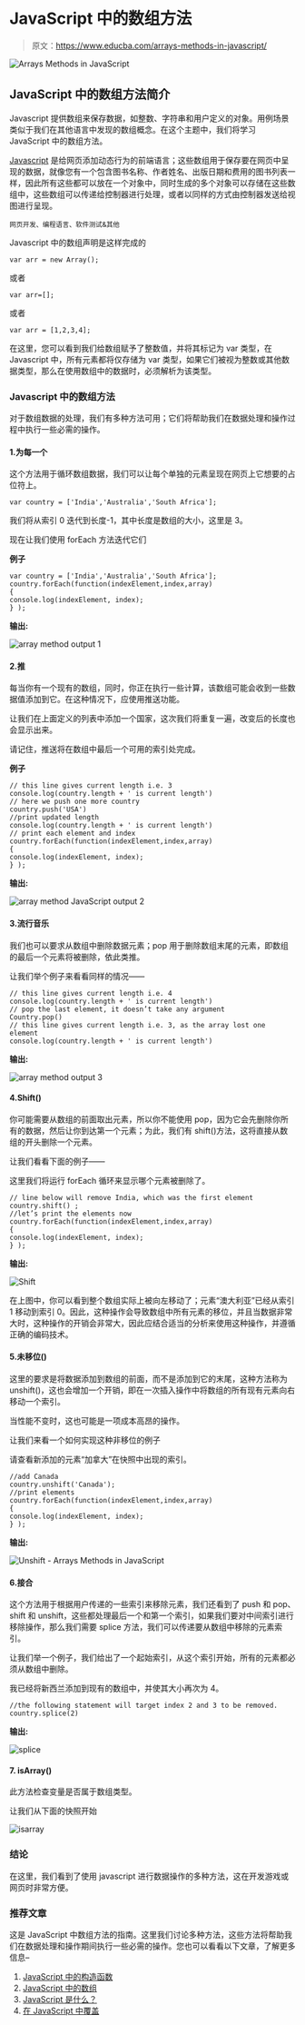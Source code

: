 # JavaScript 中的数组方法

> 原文：<https://www.educba.com/arrays-methods-in-javascript/>

![Arrays Methods in JavaScript](img/4b9cb61a3c7ba915be70c872725b34a5.png)



## JavaScript 中的数组方法简介

Javascript 提供数组来保存数据，如整数、字符串和用户定义的对象。用例场景类似于我们在其他语言中发现的数组概念。在这个主题中，我们将学习 JavaScript 中的数组方法。

[Javascript](https://www.educba.com/what-is-javascript/) 是给网页添加动态行为的前端语言；这些数组用于保存要在网页中呈现的数据，就像您有一个包含图书名称、作者姓名、出版日期和费用的图书列表一样，因此所有这些都可以放在一个对象中，同时生成的多个对象可以存储在这些数组中，这些数组可以传递给控制器进行处理，或者以同样的方式由控制器发送给视图进行呈现。

<small>网页开发、编程语言、软件测试&其他</small>

Javascript 中的数组声明是这样完成的

```
var arr = new Array();
```

或者

```
var arr=[];
```

或者

```
var arr = [1,2,3,4];
```

在这里，您可以看到我们给数组赋予了整数值，并将其标记为 var 类型，在 Javascript 中，所有元素都将仅存储为 var 类型，如果它们被视为整数或其他数据类型，那么在使用数组中的数据时，必须解析为该类型。

### Javascript 中的数组方法

对于数组数据的处理，我们有多种方法可用；它们将帮助我们在数据处理和操作过程中执行一些必需的操作。

#### 1.为每一个

这个方法用于循环数组数据，我们可以让每个单独的元素呈现在网页上它想要的占位符上。

```
var country = ['India','Australia','South Africa'];
```

我们将从索引 0 迭代到长度-1，其中长度是数组的大小，这里是 3。

现在让我们使用 forEach 方法迭代它们

**例子**

```
var country = ['India','Australia','South Africa'];
country.forEach(function(indexElement,index,array)
{
console.log(indexElement, index);
} );
```

**输出:**

![array method output 1](img/bc4e743927296dc09765ee627af65da5.png)



#### 2.推

每当你有一个现有的数组，同时，你正在执行一些计算，该数组可能会收到一些数据值添加到它。在这种情况下，应使用推送功能。

让我们在上面定义的列表中添加一个国家，这次我们将重复一遍，改变后的长度也会显示出来。

请记住，推送将在数组中最后一个可用的索引处完成。

**例子**

```
// this line gives current length i.e. 3
console.log(country.length + ' is current length')
// here we push one more country
country.push('USA')
//print updated length
console.log(country.length + ' is current length')
// print each element and index
country.forEach(function(indexElement,index,array)
{
console.log(indexElement, index);
} );
```

**输出:**

![array method JavaScript output 2](img/b6119fa5304ab8fd9d27a1108cea24e2.png)



#### 3.流行音乐

我们也可以要求从数组中删除数据元素；pop 用于删除数组末尾的元素，即数组的最后一个元素将被删除，依此类推。

让我们举个例子来看看同样的情况——

```
// this line gives current length i.e. 4
console.log(country.length + ' is current length')
// pop the last element, it doesn’t take any argument
Country.pop()
// this line gives current length i.e. 3, as the array lost one element
console.log(country.length + ' is current length')
```

**输出:**

![array method output 3](img/f239ae8ce0ba321ecff5ef1d0273ea10.png)



#### 4.Shift()

你可能需要从数组的前面取出元素，所以你不能使用 pop，因为它会先删除你所有的数据，然后让你到达第一个元素；为此，我们有 shift()方法，这将直接从数组的开头删除一个元素。

让我们看看下面的例子——

这里我们将运行 forEach 循环来显示哪个元素被删除了。

```
// line below will remove India, which was the first element
country.shift() ;
//let’s print the elements now
country.forEach(function(indexElement,index,array)
{
console.log(indexElement, index);
} );
```

**输出:**

![Shift](img/daa9dc8158a784071ec18f07e4564152.png)



在上图中，你可以看到整个数组实际上被向左移动了；元素“澳大利亚”已经从索引 1 移动到索引 0。因此，这种操作会导致数组中所有元素的移位，并且当数据非常大时，这种操作的开销会非常大，因此应结合适当的分析来使用这种操作，并遵循正确的编码技术。

#### 5.未移位()

这里的要求是将数据添加到数组的前面，而不是添加到它的末尾，这种方法称为 unshift()，这也会增加一个开销，即在一次插入操作中将数组的所有现有元素向右移动一个索引。

当性能不变时，这也可能是一项成本高昂的操作。

让我们来看一个如何实现这种非移位的例子

请查看新添加的元素“加拿大”在快照中出现的索引。

```
//add Canada
country.unshift('Canada');
//print elements
country.forEach(function(indexElement,index,array)
{
console.log(indexElement, index);
} );
```

**输出:**

![Unshift - Arrays Methods in JavaScript](img/82cd9eb6c599c78a44f0a97f69642f82.png)



#### 6.接合

这个方法用于根据用户传递的一些索引来移除元素，我们还看到了 push 和 pop、shift 和 unshift，这些都处理最后一个和第一个索引，如果我们要对中间索引进行移除操作，那么我们需要 splice 方法，我们可以传递要从数组中移除的元素索引。

让我们举一个例子，我们给出了一个起始索引，从这个索引开始，所有的元素都必须从数组中删除。

我已经将新西兰添加到现有的数组中，并使其大小再次为 4。

```
//the following statement will target index 2 and 3 to be removed.
country.splice(2)
```

**输出:**

![splice](img/570f5a1900e8cd1ac5f3e16888d19603.png)



#### 7\. isArray()

此方法检查变量是否属于数组类型。

让我们从下面的快照开始

![isarray](img/fd721ed3d5b8019d30370727e3900b66.png)



### 结论

在这里，我们看到了使用 javascript 进行数据操作的多种方法，这在开发游戏或网页时非常方便。

### 推荐文章

这是 JavaScript 中数组方法的指南。这里我们讨论多种方法，这些方法将帮助我们在数据处理和操作期间执行一些必需的操作。您也可以看看以下文章，了解更多信息–

1.  [JavaScript 中的构造函数](https://www.educba.com/constructor-in-javascript/)
2.  [JavaScript 中的数组](https://www.educba.com/arrays-in-javascript/)
3.  [JavaScript 是什么？](https://www.educba.com/what-is-javascript/)
4.  [在 JavaScript 中覆盖](https://www.educba.com/overriding-in-javascript/)





